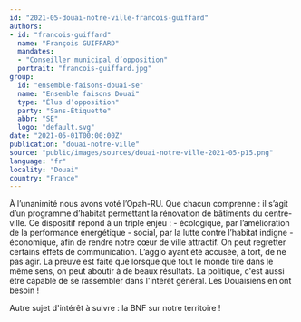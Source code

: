 ```yaml
---
id: "2021-05-douai-notre-ville-francois-guiffard"
authors:
- id: "francois-guiffard"
  name: "François GUIFFARD"
  mandates: 
  - "Conseiller municipal d’opposition"
  portrait: "francois-guiffard.jpg"
group:
  id: "ensemble-faisons-douai-se"
  name: "Ensemble faisons Douai"
  type: "Élus d’opposition"
  party: "Sans-Étiquette"
  abbr: "SE"
  logo: "default.svg"
date: "2021-05-01T00:00:00Z"
publication: "douai-notre-ville"
source: "public/images/sources/douai-notre-ville-2021-05-p15.png"
language: "fr"
locality: "Douai"
country: "France"
---
```


À l’unanimité nous avons voté l’Opah-RU. Que chacun comprenne : il s’agit d’un programme d’habitat permettant la rénovation de bâtiments du centre-ville. Ce dispositif répond à un triple enjeu : - écologique, par l’amélioration de la performance énergétique - social, par la lutte contre l’habitat indigne - économique, afin de rendre notre cœur de ville attractif. On peut regretter certains effets de communication. L’agglo ayant été accusée, à tort, de ne pas agir. La preuve est faite que lorsque que tout le monde tire dans le même sens, on peut aboutir à de beaux résultats. La politique, c'est aussi être capable de se rassembler dans l'intérêt général. Les Douaisiens en ont besoin !

Autre sujet d'intérêt à suivre : la BNF sur notre territoire !
